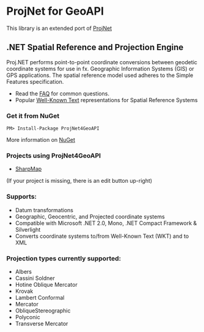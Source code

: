 # ProjNet for GeoAPI
This library is an extended port of [ProjNet](http://projnet.codeplex.com)
## .NET Spatial Reference and Projection Engine
Proj.NET performs point-to-point coordinate conversions between geodetic coordinate systems for use in fx. Geographic Information Systems (GIS) or GPS applications. The spatial reference model used adheres to the Simple Features specification.
* Read the [FAQ](http://projnet.codeplex.com/wikipage?title=FAQ&referringTitle=Home) for common questions.
* Popular [Well-Known Text](http://projnet.codeplex.com/wikipage?title=CommonWellKnownText&referringTitle=Home) representations for Spatial Reference Systems

### Get it from NuGet
`PM> Install-Package ProjNet4GeoAPI`

More information on [NuGet](https://www.nuget.org/packages/ProjNet4GeoAPI)

### Projects using ProjNet4GeoAPI
* [SharpMap](https://sharpmap.codeplex.com)

(If your project is missing, there is an edit button up-right)

### Supports:
* Datum transformations
* Geographic, Geocentric, and Projected coordinate systems
* Compatible with Microsoft .NET 2.0, Mono, .NET Compact Framework & Silverlight
* Converts coordinate systems to/from Well-Known Text (WKT) and to XML

### Projection types currently supported:
* Albers
* Cassini Soldner
* Hotine Oblique Mercator
* Krovak
* Lambert Conformal
* Mercator
* ObliqueStereographic
* Polyconic
* Transverse Mercator
 


